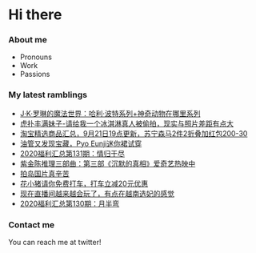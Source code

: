 # Hi there 

### About me
- Pronouns
- Work
- Passions 

### My latest ramblings
<!-- BLOGPOSTS:START -->
- [J·K·罗琳的魔法世界：哈利·波特系列+神奇动物在哪里系列](https://fuliba2020.net/harry-potter.html)
- [虎扑丰满妹子-请给我一个冰淇淋真人被偷拍，现实与照片差距有点大](https://fuliba2020.net/bingqilin.html)
- [淘宝精选商品汇总，9月21日19点更新，苏宁森马2件2折叠加红包200-30](https://fuliba2020.net/99.html)
- [油管又发现宝藏，Pyo Eunji迷你裙试穿](https://fuliba2020.net/pyo-eunji.html)
- [2020福利汇总第131期：情归于尽](https://fuliba2020.net/2020131.html)
- [紫金陈推理三部曲：第三部《沉默的真相》爱奇艺热映中](https://fuliba2020.net/changyenanming.html)
- [拍岛国片真辛苦](https://fuliba2020.net/daoyan.html)
- [花小猪请你免费打车，打车立减20元优惠](https://fuliba2020.net/huaxiaozhu.html)
- [现在直播间越来越会玩了，有点在越南选妃的感觉](https://fuliba2020.net/yuenan.html)
- [2020福利汇总第130期：月半弯](https://fuliba2020.net/2020130.html)
<!-- BLOGPOSTS:END -->

### Contact me
You can reach me at twitter!

